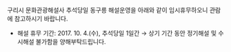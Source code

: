 구리시 문화관광해설사 추석당일 동구릉 해설운영을 아래와 같이 임시휴무하오니 관람에 참고하시기 바랍니다.
- 해설 휴무 기간: 2017. 10. 4.(수), 추석당일 1일간
→ 상기 기간 동안 정기해설 및 수시해설 불가함을 양해부탁드립니다.